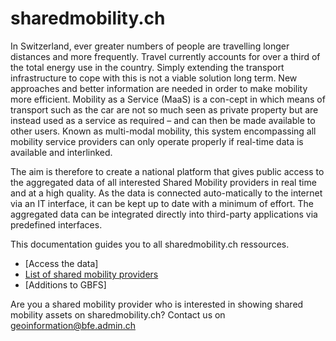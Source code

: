 # sharedmobility.ch
In Switzerland, ever greater numbers of people are travelling longer distances and more frequently. Travel currently accounts for over a third of the total energy use in the country. Simply extending the transport infrastructure to cope with this is not a viable solution long term. New approaches and better information are needed in order to make mobility more efficient. Mobility as a Service (MaaS) is a con-cept in which means of transport such as the car are not so much seen as private property but are instead used as a service as required – and can then be made available to other users. Known as multi-modal mobility, this system encompassing all mobility service providers can only operate properly if real-time data is available and interlinked. 

The aim is therefore to create a national platform that gives public access to the aggregated data of all interested Shared Mobility providers in real time and at a high quality. As the data is connected auto-matically to the internet via an IT interface, it can be kept up to date with a minimum of effort. The aggregated data can be integrated directly into third-party applications via predefined interfaces.

This documentation guides you to all sharedmobility.ch ressources.
* [Access the data]
* [List of shared mobility providers](https://github.com/SFOE/sharedmobility/blob/main/List%20of%20shared%20mobility%20providers.md)
* [Additions to GBFS]

Are you a shared mobility provider who is interested in showing shared mobility assets on sharedmobility.ch? Contact us on geoinformation@bfe.admin.ch
